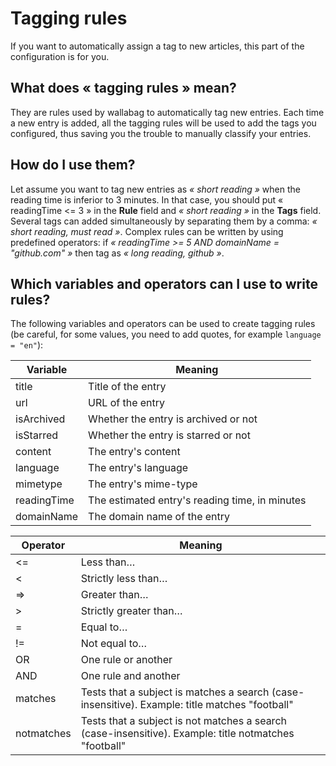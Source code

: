 # Tagging rules


If you want to automatically assign a tag to new articles, this part of the configuration is for you.

## What does « tagging rules » mean?

They are rules used by wallabag to automatically tag new entries. Each time a new entry is added, all the tagging rules will be used to add the tags you configured, thus saving you the trouble to manually classify your entries.

## How do I use them?

Let assume you want to tag new entries as *« short reading »* when the reading time is inferior to 3 minutes. In that case, you should put « readingTime &lt;= 3 » in the **Rule** field and *« short reading »* in the **Tags** field. Several tags can added simultaneously by separating them by a comma: *« short reading, must read »*. Complex rules can be written by using predefined operators: if *« readingTime &gt;= 5 AND domainName = "github.com" »* then tag as *« long reading, github »*.

## Which variables and operators can I use to write rules?

The following variables and operators can be used to create tagging rules (be careful, for some values, you need to add quotes, for example `language = "en"`):

  Variable      | Meaning                                          
  ------------- | -------------------
  title         | Title of the entry                               
  url           | URL of the entry                                 
  isArchived    | Whether the entry is archived or not             
  isStarred     | Whether the entry is starred or not              
  content       | The entry's content                              
  language      | The entry's language                             
  mimetype      | The entry's mime-type                            
  readingTime   | The estimated entry's reading time, in minutes   
  domainName    | The domain name of the entry                     


  Operator     | Meaning
  ------------- | -------------
  &lt;=         | Less than…
  &lt;         | Strictly less than…
  =&gt;        | Greater than…
  &gt;         | Strictly greater than…
  =            | Equal to…
  !=           | Not equal to…
  OR           | One rule or another
  AND          | One rule and another
  matches      | Tests that a subject is matches a search (case-insensitive). Example: title matches "football"
  notmatches   | Tests that a subject is not matches a search (case-insensitive). Example: title notmatches "football"
